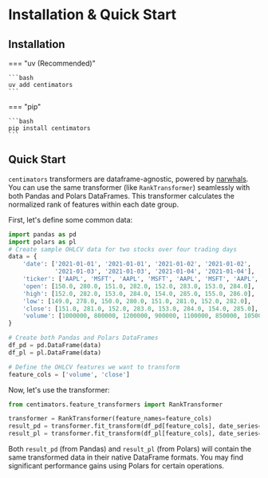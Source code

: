 # Installation & Quick Start

## Installation
=== "uv (Recommended)"

    ```bash
    uv add centimators
    ```

=== "pip"

    ```bash
    pip install centimators
    ```

## Quick Start

`centimators` transformers are dataframe-agnostic, powered by [narwhals](https://narwhals-dev.github.io/narwhals/).
You can use the same transformer (like `RankTransformer`) seamlessly with both Pandas and Polars DataFrames. This transformer calculates the normalized rank of features within each date group.

First, let's define some common data:
```python
import pandas as pd
import polars as pl
# Create sample OHLCV data for two stocks over four trading days
data = {
    'date': ['2021-01-01', '2021-01-01', '2021-01-02', '2021-01-02', 
             '2021-01-03', '2021-01-03', '2021-01-04', '2021-01-04'],
    'ticker': ['AAPL', 'MSFT', 'AAPL', 'MSFT', 'AAPL', 'MSFT', 'AAPL', 'MSFT'],
    'open': [150.0, 280.0, 151.0, 282.0, 152.0, 283.0, 153.0, 284.0],    # Opening prices
    'high': [152.0, 282.0, 153.0, 284.0, 154.0, 285.0, 155.0, 286.0],    # Daily highs
    'low': [149.0, 278.0, 150.0, 280.0, 151.0, 281.0, 152.0, 282.0],     # Daily lows
    'close': [151.0, 281.0, 152.0, 283.0, 153.0, 284.0, 154.0, 285.0],   # Closing prices
    'volume': [1000000, 800000, 1200000, 900000, 1100000, 850000, 1050000, 820000]  # Trading volume
}

# Create both Pandas and Polars DataFrames
df_pd = pd.DataFrame(data)
df_pl = pl.DataFrame(data)

# Define the OHLCV features we want to transform
feature_cols = ['volume', 'close']
```

Now, let's use the transformer:
```python
from centimators.feature_transformers import RankTransformer

transformer = RankTransformer(feature_names=feature_cols)
result_pd = transformer.fit_transform(df_pd[feature_cols], date_series=df_pd['date'])
result_pl = transformer.fit_transform(df_pl[feature_cols], date_series=df_pl['date'])
```

Both `result_pd` (from Pandas) and `result_pl` (from Polars) will contain the same transformed data in their native DataFrame formats. You may find significant performance gains using Polars for certain operations. 